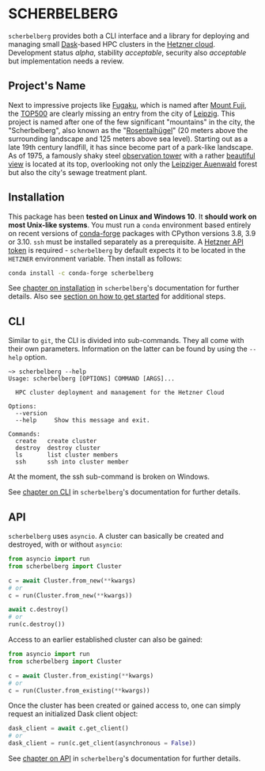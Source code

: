 # SCHERBELBERG

`scherbelberg` provides both a CLI interface and a library for deploying and managing small [Dask](https://dask.org/)-based HPC clusters in the [Hetzner cloud](http://cloud.hetzner.com/). Development status *alpha*, stability *acceptable*, security also *acceptable* but implementation needs a review.

## Project's Name

Next to impressive projects like [Fugaku](https://en.wikipedia.org/wiki/Fugaku_(supercomputer)), which is named after [Mount Fuji](https://en.wikipedia.org/wiki/Mount_Fuji), the [TOP500](https://en.wikipedia.org/wiki/TOP500) are clearly missing an entry from the city of [Leipzig](https://en.wikipedia.org/wiki/Leipzig). This project is named after one of the few significant "mountains" in the city, the "Scherbelberg", also known as the "[Rosentalhügel](https://commons.wikimedia.org/wiki/Category:Rosentalh%C3%BCgel_(Leipzig))" (20 meters above the surrounding landscape and 125 meters above sea level). Starting out as a late 19th century landfill, it has since become part of a park-like landscape. As of 1975, a famously shaky steel [observation tower](https://commons.wikimedia.org/wiki/Category:Rosentalturm) with a rather [beautiful view](https://commons.wikimedia.org/wiki/Category:Views_from_Rosentalturm) is located at its top, overlooking not only the [Leipziger Auenwald](https://en.wikipedia.org/wiki/Leipzig_Riverside_Forest) forest but also the city's sewage treatment plant.

## Installation

This package has been **tested on Linux and Windows 10**. It **should work on most Unix-like systems**. You must run a `conda` environment based entirely on recent versions of [conda-forge](https://conda-forge.org/) packages with CPython versions 3.8, 3.9 or 3.10. ``ssh`` must be installed separately as a prerequisite. A [Hetzner API token](https://docs.hetzner.cloud/#getting-started) is required - `scherbelberg` by default expects it to be located in the `HETZNER` environment variable. Then install as follows:

```bash
conda install -c conda-forge scherbelberg
```

See [chapter on installation](https://scherbelberg.readthedocs.io/en/latest/installation.html) in `scherbelberg`'s documentation for further details. Also see [section on how to get started](https://scherbelberg.readthedocs.io/en/latest/gettingstarted.html) for additional steps.

## CLI

Similar to `git`, the CLI is divided into sub-commands. They all come with their own parameters. Information on the latter can be found by using the `--help` option.

```
~> scherbelberg --help
Usage: scherbelberg [OPTIONS] COMMAND [ARGS]...

  HPC cluster deployment and management for the Hetzner Cloud

Options:
  --version
  --help     Show this message and exit.

Commands:
  create   create cluster
  destroy  destroy cluster
  ls       list cluster members
  ssh      ssh into cluster member
```

At the moment, the ssh sub-command is broken on Windows.

See [chapter on CLI](https://scherbelberg.readthedocs.io/en/latest/cli.html) in `scherbelberg`'s documentation for further details.

## API

`scherbelberg` uses `asyncio`. A cluster can basically be created and destroyed, with or without `asyncio`:

```python
from asyncio import run
from scherbelberg import Cluster

c = await Cluster.from_new(**kwargs)
# or
c = run(Cluster.from_new(**kwargs))

await c.destroy()
# or
run(c.destroy())
```

Access to an earlier established cluster can also be gained:

```python
from asyncio import run
from scherbelberg import Cluster

c = await Cluster.from_existing(**kwargs)
# or
c = run(Cluster.from_existing(**kwargs))
```

Once the cluster has been created or gained access to, one can simply request an initialized Dask client object:

```python
dask_client = await c.get_client()
# or
dask_client = run(c.get_client(asynchronous = False))
```

See [chapter on API](https://scherbelberg.readthedocs.io/en/latest/api.html) in `scherbelberg`'s documentation for further details.
